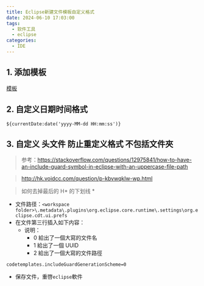 ```yaml
---
title: Eclipse新建文件模板自定义格式
date: 2024-06-10 17:03:00
tags:
  - 软件工具
  - eclipse
categories:
  - IDE
---
```


## 1. 添加模板

[模板](./images/eclipse_temple001.png)

## 2. 自定义日期时间格式

```
${currentDate:date('yyyy-MM-dd HH:mm:ss')}
```

## 3. 自定义 头文件 防止重定义格式 不包括文件夾

> 参考：https://stackoverflow.com/questions/12975841/how-to-have-an-include-guard-symbol-in-eclipse-with-an-uppercase-file-path

> http://hk.voidcc.com/question/p-kbvwqklw-wp.html

> 如何去掉最后的 H* 的下划线 *

- 文件路径：`<workspace folder>\.metadata\.plugins\org.eclipse.core.runtime\.settings\org.eclipse.cdt.ui.prefs`
- 在文件第三行插入如下内容：
  - 说明：
    - 0 給出了一個大寫的文件名
    - 1 給出了一個 UUID
    - 2 給出了一個大寫的文件路徑

```
codetemplates.includeGuardGenerationScheme=0
```

- 保存文件，重啓`eclipse`軟件
